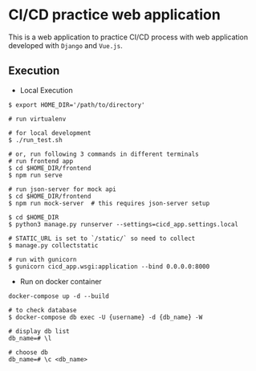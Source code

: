 # CI/CD practice web application

This is a web application to practice CI/CD process with web application developed with `Django` and `Vue.js`.


## Execution
- Local Execution
```
$ export HOME_DIR='/path/to/directory'

# run virtualenv

# for local development
$ ./run_test.sh

# or, run following 3 commands in different terminals
# run frontend app
$ cd $HOME_DIR/frontend
$ npm run serve

# run json-server for mock api
$ cd $HOME_DIR/frontend
$ npm run mock-server  # this requires json-server setup

$ cd $HOME_DIR
$ python3 manage.py runserver --settings=cicd_app.settings.local

# STATIC_URL is set to `/static/` so need to collect
$ manage.py collectstatic

# run with gunicorn
$ gunicorn cicd_app.wsgi:application --bind 0.0.0.0:8000
```

- Run on docker container
```
docker-compose up -d --build

# to check database
$ docker-compose db exec -U {username} -d {db_name} -W

# display db list
db_name=# \l

# choose db
db_name=# \c <db_name>
```